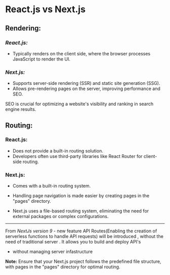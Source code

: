 # React.js vs Next.js

## Rendering:

### _React.js:_
- Typically renders on the client side, where the browser processes JavaScript to render the UI.

### _Next.js:_
- Supports server-side rendering (SSR) and static site generation (SSG).
- Allows pre-rendering pages on the server, improving performance and SEO.

SEO is crucial for optimizing a website's visibility and ranking in search engine results.

## Routing:

### React.js:
- Does not provide a built-in routing solution.
- Developers often use third-party libraries like React Router for client-side routing.

### Next.js:
- Comes with a built-in routing system.

- Handling page navigation is made easier by creating pages in the "pages" directory.

- Next.js uses a file-based routing system, eliminating the need for external packages or complex configurations.

---

From _*NextJs version 9*_ - new feature API Routes(Enabling the creation of serverless functions to handle API requests) will be introduced , without the need of traditional server . It allows you to build and deploy API's 
- without managing server infastructure

**Note:** Ensure that your Next.js project follows the predefined file structure, with pages in the "pages" directory for optimal routing.
